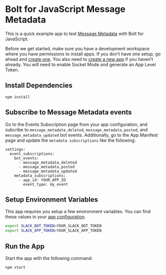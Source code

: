# Bolt for JavaScript Message Metadata

This is a quick example app to test [Message Metadata](https://api.slack.com/metadata) with Bolt for JavaScript.

Before we get started, make sure you have a development workspace where you have permissions to install apps. If you don’t have one setup, go ahead and [create one](https://slack.com/create). You also need to [create a new app](https://api.slack.com/apps?new_app=1) if you haven’t already. You will need to enable Socket Mode and generate an App Level Token.

## Install Dependencies

```
npm install
```

## Subscribe to Message Metadata events

Go to the Events Subscription page from your app configuration, and subcribe to `message_metadata_deleted`, `message_metadata_posted`, and `message_metadata_updated` bot events. Additionally, go to the App Manifest page and update the `metadata subscriptions` like the following:

```
settings:
  event_subscriptions:
    bot_events:
      - message_metadata_deleted
      - message_metadata_posted
      - message_metadata_updated
    metadata_subscriptions:
      - app_id: YOUR_APP_ID
        event_type: my_event
```

## Setup Environment Variables

This app requires you setup a few environment variables. You can find these values in your [app configuration](https://api.slack.com/apps).

```bash
export SLACK_BOT_TOKEN=YOUR_SLACK_BOT_TOKEN
export SLACK_APP_TOKEN=YOUR_SLACK_APP_TOKEN
```

## Run the App

Start the app with the following command:

```
npm start
```